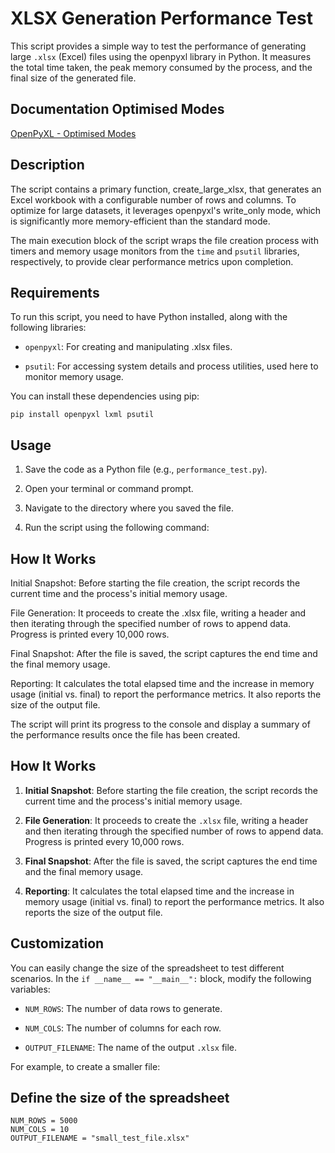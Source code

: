 # XLSX Generation Performance Test

This script provides a simple way to test the performance of generating large `.xlsx` (Excel) files using the openpyxl library in Python. It measures the total time taken, the peak memory consumed by the process, and the final size of the generated file.

## Documentation Optimised Modes
[OpenPyXL - Optimised Modes](https://openpyxl.readthedocs.io/en/stable/optimized.html)

## Description
The script contains a primary function, create_large_xlsx, that generates an Excel workbook with a configurable number of rows and columns. To optimize for large datasets, it leverages openpyxl's write_only mode, which is significantly more memory-efficient than the standard mode.

The main execution block of the script wraps the file creation process with timers and memory usage monitors from the `time` and `psutil` libraries, respectively, to provide clear performance metrics upon completion.

## Requirements
To run this script, you need to have Python installed, along with the following libraries:

 - `openpyxl`: For creating and manipulating .xlsx files.

- `psutil`: For accessing system details and process utilities, used here to monitor memory usage.

You can install these dependencies using pip:

```
pip install openpyxl lxml psutil
```

## Usage

1. Save the code as a Python file (e.g., `performance_test.py`).

2. Open your terminal or command prompt.

3. Navigate to the directory where you saved the file.

4. Run the script using the following command:

## How It Works
Initial Snapshot: Before starting the file creation, the script records the current time and the process's initial memory usage.

File Generation: It proceeds to create the .xlsx file, writing a header and then iterating through the specified number of rows to append data. Progress is printed every 10,000 rows.

Final Snapshot: After the file is saved, the script captures the end time and the final memory usage.

Reporting: It calculates the total elapsed time and the increase in memory usage (initial vs. final) to report the performance metrics. It also reports the size of the output file.

The script will print its progress to the console and display a summary of the performance results once the file has been created.

## How It Works

1. **Initial Snapshot**: Before starting the file creation, the script records the current time and the process's initial memory usage.

2. **File Generation**: It proceeds to create the `.xlsx` file, writing a header and then iterating through the specified number of rows to append data. Progress is printed every 10,000 rows.

3. **Final Snapshot**: After the file is saved, the script captures the end time and the final memory usage.

4. **Reporting**: It calculates the total elapsed time and the increase in memory usage (initial vs. final) to report the performance metrics. It also reports the size of the output file.

## Customization

You can easily change the size of the spreadsheet to test different scenarios. In the `if __name__ == "__main__":` block, modify the following variables:

* `NUM_ROWS`: The number of data rows to generate.

* `NUM_COLS`: The number of columns for each row.

* `OUTPUT_FILENAME`: The name of the output `.xlsx` file.

For example, to create a smaller file:

## Define the size of the spreadsheet
```
NUM_ROWS = 5000
NUM_COLS = 10
OUTPUT_FILENAME = "small_test_file.xlsx"
```
